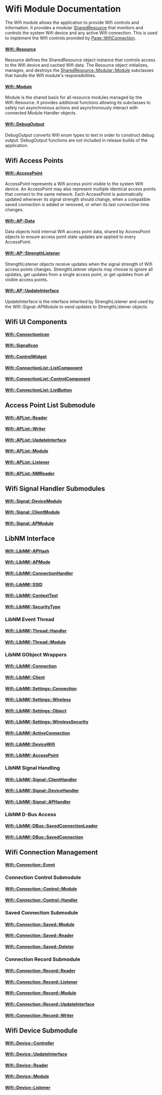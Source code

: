 # Wifi Module Documentation
The Wifi module allows the application to provide Wifi controls and information. It provides a modular [SharedResource](./SharedResource.md) that monitors and controls the system Wifi device and any active Wifi connection. This is used to implement the Wifi controls provided by [Page\::WifiConnection](../../Source/GUI/Page/PageTypes/Page_WifiConnection.h).

#### [Wifi\::Resource](../../Source/System/Wifi/Wifi_Resource.h)
Resource defines the SharedResource object instance that controls access to the Wifi device and cached Wifi data. The Resource object initializes, manages, and destroys the [SharedResource\::Modular\::Module](../../Source/Foundation/SharedResource/Modular/SharedResource_Modular_Module.h) subclasses that handle the Wifi module's responsibilities.

#### [Wifi\::Module](../../Source/System/Wifi/Wifi_Module.h)
Module is the shared basis for all resource modules managed by the Wifi\::Resource. It provides additional functions allowing its subclasses to safely run asynchronous actions and asynchronously interact with connected Module Handler objects.

#### [Wifi\::DebugOutput](../../Source/System/Wifi/Wifi_DebugOutput.h)
DebugOutput converts Wifi enum types to text in order to construct debug output. DebugOutput functions are not included in release builds of the application.

## Wifi Access Points

#### [Wifi\::AccessPoint](../../Source/System/Wifi/Wifi_AccessPoint.h)
AccessPoint represents a Wifi access point visible to the system Wifi device. An AccessPoint may also represent multiple identical access points that connect to the same network. Each AccessPoint is automatically updated whenever its signal strength should change, when a compatible saved connection is added or removed, or when its last connection time changes.

#### [Wifi\::AP\::Data](../../Source/System/Wifi/AP/Wifi_AP_Data.h)
Data objects hold internal Wifi access point data, shared by AccessPoint objects to ensure access point state updates are applied to every AccessPoint.

#### [Wifi\::AP\::StrengthListener](../../Source/System/Wifi/AP/Wifi_AP_StrengthListener.h)
StrengthListener objects receive updates when the signal strength of Wifi access points changes. StrengthListener objects may choose to ignore all updates, get updates from a single access point, or get updates from all visible access points.

#### [Wifi\::AP\::UpdateInterface](../../Source/System/Wifi/AP/Wifi_AP_UpdateInterface.h)
UpdateInterface is the interface inherited by StrengthListener and used by the Wifi\::Signal\::APModule to send updates to StrengthListener objects.

## Wifi UI Components

#### [Wifi\::ConnectionIcon](../../Source/System/Wifi/Component/Wifi_ConnectionIcon.h)

#### [Wifi\::SignalIcon](../../Source/System/Wifi/Component/Wifi_SignalIcon.h)

#### [Wifi\::ControlWidget](../../Source/System/Wifi/Component/Wifi_ControlWidget.h)

#### [Wifi\::ConnectionList\::ListComponent](../../Source/System/Wifi/Component/ConnectionList/Wifi_ConnectionList_ListComponent.h)

#### [Wifi\::ConnectionList\::ControlComponent](../../Source/System/Wifi/Component/ConnectionList/Wifi_ConnectionList_ControlComponent.h)

#### [Wifi\::ConnectionList\::ListButton](../../Source/System/Wifi/Component/ConnectionList/Wifi_ConnectionList_ListButton.h)

## Access Point List Submodule

#### [Wifi\::APList\::Reader](../../Source/System/Wifi/APList/Wifi_APList_Reader.h)

#### [Wifi\::APList\::Writer](../../Source/System/Wifi/APList/Wifi_APList_Writer.h)

#### [Wifi\::APList\::UpdateInterface](../../Source/System/Wifi/APList/Wifi_APList_UpdateInterface.h)

#### [Wifi\::APList\::Module](../../Source/System/Wifi/APList/Wifi_APList_Module.h)

#### [Wifi\::APList\::Listener](../../Source/System/Wifi/APList/Wifi_APList_Listener.h)

#### [Wifi\::APList\::NMReader](../../Source/System/Wifi/APList/Wifi_APList_NMReader.h)

## Wifi Signal Handler Submodules

#### [Wifi\::Signal\::DeviceModule](../../Source/System/Wifi/Signal/Wifi_Signal_DeviceModule.h)

#### [Wifi\::Signal\::ClientModule](../../Source/System/Wifi/Signal/Wifi_Signal_ClientModule.h)

#### [Wifi\::Signal\::APModule](../../Source/System/Wifi/Signal/Wifi_Signal_APModule.h)

## LibNM Interface

#### [Wifi\::LibNM\::APHash](../../Source/System/Wifi/LibNM/Wifi_LibNM_APHash.h)

#### [Wifi\::LibNM\::APMode](../../Source/System/Wifi/LibNM/Wifi_LibNM_APMode.h)

#### [Wifi\::LibNM\::ConnectionHandler](../../Source/System/Wifi/LibNM/Wifi_LibNM_ConnectionHandler.h)

#### [Wifi\::LibNM\::SSID](../../Source/System/Wifi/LibNM/Wifi_LibNM_SSID.h)

#### [Wifi\::LibNM\::ContextTest](../../Source/System/Wifi/LibNM/Wifi_LibNM_ContextTest.h)

#### [Wifi\::LibNM\::SecurityType](../../Source/System/Wifi/LibNM/Wifi_LibNM_SecurityType.h)

### LibNM Event Thread

#### [Wifi\::LibNM\::Thread\::Handler](../../Source/System/Wifi/LibNM/Thread/Wifi_LibNM_Thread_Handler.h)

#### [Wifi\::LibNM\::Thread\::Module](../../Source/System/Wifi/LibNM/Thread/Wifi_LibNM_Thread_Module.h)

### LibNM GObject Wrappers

#### [Wifi\::LibNM\::Connection](../../Source/System/Wifi/LibNM/GObjects/Owned/Wifi_LibNM_Connection.h)

#### [Wifi\::LibNM\::Client](../../Source/System/Wifi/LibNM/GObjects/Owned/Wifi_LibNM_Client.h)

#### [Wifi\::LibNM\::Settings\::Connection](../../Source/System/Wifi/LibNM/GObjects/Owned/Settings/Wifi_LibNM_Settings_Connection.h)

#### [Wifi\::LibNM\::Settings\::Wireless](../../Source/System/Wifi/LibNM/GObjects/Owned/Settings/Wifi_LibNM_Settings_Wireless.h)

#### [Wifi\::LibNM\::Settings\::Object](../../Source/System/Wifi/LibNM/GObjects/Owned/Settings/Wifi_LibNM_Settings_Object.h)

#### [Wifi\::LibNM\::Settings\::WirelessSecurity](../../Source/System/Wifi/LibNM/GObjects/Owned/Settings/Wifi_LibNM_Settings_WirelessSecurity.h)

#### [Wifi\::LibNM\::ActiveConnection](../../Source/System/Wifi/LibNM/GObjects/Borrowed/Wifi_LibNM_ActiveConnection.h)

#### [Wifi\::LibNM\::DeviceWifi](../../Source/System/Wifi/LibNM/GObjects/Borrowed/Wifi_LibNM_DeviceWifi.h)

#### [Wifi\::LibNM\::AccessPoint](../../Source/System/Wifi/LibNM/GObjects/Borrowed/Wifi_LibNM_AccessPoint.h)

### LibNM Signal Handling

#### [Wifi\::LibNM\::Signal\::ClientHandler](../../Source/System/Wifi/LibNM/Signal/Wifi_LibNM_Signal_ClientHandler.h)

#### [Wifi\::LibNM\::Signal\::DeviceHandler](../../Source/System/Wifi/LibNM/Signal/Wifi_LibNM_Signal_DeviceHandler.h)

#### [Wifi\::LibNM\::Signal\::APHandler](../../Source/System/Wifi/LibNM/Signal/Wifi_LibNM_Signal_APHandler.h)

### LibNM D-Bus Access

#### [Wifi\::LibNM\::DBus\::SavedConnectionLoader](../../Source/System/Wifi/LibNM/DBus/Wifi_LibNM_DBus_SavedConnectionLoader.h)

#### [Wifi\::LibNM\::DBus\::SavedConnection](../../Source/System/Wifi/LibNM/DBus/Wifi_LibNM_DBus_SavedConnection.h)

## Wifi Connection Management

#### [Wifi\::Connection\::Event](../../Source/System/Wifi/Connection/Wifi_Connection_Event.h)

### Connection Control Submodule

#### [Wifi\::Connection\::Control\::Module](../../Source/System/Wifi/Connection/Control/Wifi_Connection_Control_Module.h)

#### [Wifi\::Connection\::Control\::Handler](../../Source/System/Wifi/Connection/Control/Wifi_Connection_Control_Handler.h)

### Saved Connection Submodule

#### [Wifi\::Connection\::Saved\::Module](../../Source/System/Wifi/Connection/Saved/Wifi_Connection_Saved_Module.h)

#### [Wifi\::Connection\::Saved\::Reader](../../Source/System/Wifi/Connection/Saved/Wifi_Connection_Saved_Reader.h)

#### [Wifi\::Connection\::Saved\::Deleter](../../Source/System/Wifi/Connection/Saved/Wifi_Connection_Saved_Deleter.h)

### Connection Record Submodule

#### [Wifi\::Connection\::Record\::Reader](../../Source/System/Wifi/Connection/Record/Wifi_Connection_Record_Reader.h)

#### [Wifi\::Connection\::Record\::Listener](../../Source/System/Wifi/Connection/Record/Wifi_Connection_Record_Listener.h)

#### [Wifi\::Connection\::Record\::Module](../../Source/System/Wifi/Connection/Record/Wifi_Connection_Record_Module.h)

#### [Wifi\::Connection\::Record\::UpdateInterface](../../Source/System/Wifi/Connection/Record/Wifi_Connection_Record_UpdateInterface.h)

#### [Wifi\::Connection\::Record\::Writer](../../Source/System/Wifi/Connection/Record/Wifi_Connection_Record_Writer.h)

## Wifi Device Submodule

#### [Wifi\::Device\::Controller](../../Source/System/Wifi/Device/Wifi_Device_Controller.h)

#### [Wifi\::Device\::UpdateInterface](../../Source/System/Wifi/Device/Wifi_Device_UpdateInterface.h)

#### [Wifi\::Device\::Reader](../../Source/System/Wifi/Device/Wifi_Device_Reader.h)

#### [Wifi\::Device\::Module](../../Source/System/Wifi/Device/Wifi_Device_Module.h)

#### [Wifi\::Device\::Listener](../../Source/System/Wifi/Device/Wifi_Device_Listener.h)

